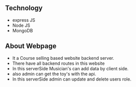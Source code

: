 ## Technology
- express JS
- Node JS
- MongoDB

## About Webpage

- It a Course selling based website backend server.
- There have all backend routes in this website
- In this serverSide Musician's can add data by client side.
- also admin can get the toy's with the api.
- In this serverSide admin can update and delete users role.

